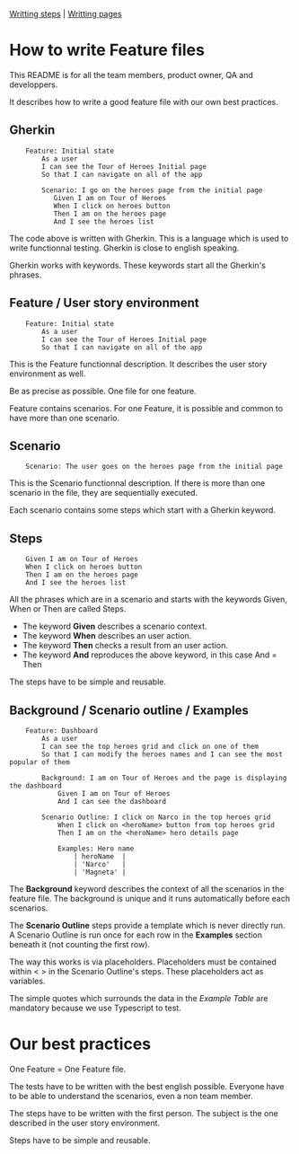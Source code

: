 [Writting steps](../step_definitions) | [Writting pages](../pages)

# How to write Feature files

This README is for all the team members, product owner, QA and developpers.

It describes how to write a good feature file with our own best practices.

## Gherkin

```Gherkin
    Feature: Initial state
        As a user
        I can see the Tour of Heroes Initial page
        So that I can navigate on all of the app

        Scenario: I go on the heroes page from the initial page
           Given I am on Tour of Heroes
           When I click on heroes button
           Then I am on the heroes page
           And I see the heroes list
```

The code above is written with Gherkin.
This is a language which is used to write functionnal testing.
Gherkin is close to english speaking.

Gherkin works with keywords. These keywords start all the Gherkin's phrases.

## Feature / User story environment

```Gherkin
    Feature: Initial state
        As a user
        I can see the Tour of Heroes Initial page
        So that I can navigate on all of the app
```

This is the Feature functionnal description.
It describes the user story environment as well.

Be as precise as possible.
One file for one feature.

Feature contains scenarios.
For one Feature, it is possible and common to have more than one scenario.

## Scenario

```Gherkin
    Scenario: The user goes on the heroes page from the initial page
```

This is the Scenario functionnal description.
If there is more than one scenario in the file, they are sequentially executed.

Each scenario contains some steps which start with a Gherkin keyword.

## Steps

```Gherkin
    Given I am on Tour of Heroes
    When I click on heroes button
    Then I am on the heroes page
    And I see the heroes list
```

All the phrases which are in a scenario and starts with the keywords Given, When or Then are called Steps.

* The keyword **Given** describes a scenario context.
* The keyword **When** describes an user action.
* The keyword **Then** checks a result from an user action.
* The keyword **And** reproduces the above keyword, in this case And = Then

The steps have to be simple and reusable.

## Background / Scenario outline / Examples

```Gherkin
    Feature: Dashboard
        As a user
        I can see the top heroes grid and click on one of them
        So that I can modify the heroes names and I can see the most popular of them

        Background: I am on Tour of Heroes and the page is displaying the dashboard
            Given I am on Tour of Heroes
            And I can see the dashboard

        Scenario Outline: I click on Narco in the top heroes grid
            When I click on <heroName> button from top heroes grid
            Then I am on the <heroName> hero details page

            Examples: Hero name
                | heroName  |
                | 'Narco'   |
                | 'Magneta' |
```

The **Background** keyword describes the context of all the scenarios in the feature file.
The background is unique and it runs automatically before each scenarios.

The **Scenario Outline** steps provide a template which is never directly run. A Scenario Outline is run once for each row in the **Examples** section beneath it (not counting the first row).

The way this works is via placeholders. Placeholders must be contained within < > in the Scenario Outline's steps. These placeholders act as variables.

The simple quotes which surrounds the data in the _Example Table_ are mandatory because we use Typescript to test.

# Our best practices

One Feature = One Feature file.

The tests have to be written with the best english possible. Everyone have to be able to understand the scenarios, even a non team member.

The steps have to be written with the first person. The subject is the one described in the user story environment.

Steps have to be simple and reusable.

